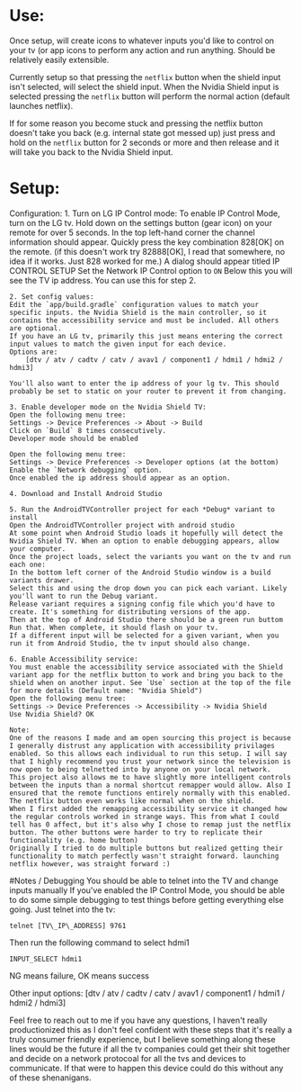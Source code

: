 # Use:
Once setup, will create icons to whatever inputs you'd like to control on your tv (or app icons to perform any action and run anything. Should be relatively easily extensible.

Currently setup so that pressing the `netflix` button when the shield input isn't selected, will select the shield input.
When the Nvidia Shield input is selected pressing the `netflix` button will perform the normal action (default launches netflix).

If for some reason you become stuck and pressing the netflix button doesn't take you back (e.g. internal state got messed up) just press and hold on the `netflix` button for 2 seconds or more and then release and it will take you back to the Nvidia Shield input.

# Setup:

Configuration:
    1. Turn on LG IP Control mode: 
    To enable IP Control Mode, turn on the LG tv.
    Hold down on the settings button (gear icon) on your remote for over 5 seconds. In the top left-hand corner the channel information should appear.
    Quickly press the key combination 828[OK] on the remote. (if this doesn't work try 82888[OK], I read that somewhere, no idea if it works. Just 828 worked for me.)
    A dialog should appear titled IP CONTROL SETUP
    Set the Network IP Control option to `ON`
    Below this you will see the TV ip address. You can use this for step 2.

    2. Set config values:
    Edit the `app/build.gradle` configuration values to match your specific inputs. the Nvidia Shield is the main controller, so it contains the accessibility service and must be included. All others are optional.
    If you have an LG tv, primarily this just means entering the correct input values to match the given input for each device. 
    Options are:
        [dtv / atv / cadtv / catv / avav1 / component1 / hdmi1 / hdmi2 / hdmi3]

    You'll also want to enter the ip address of your lg tv. This should probably be set to static on your router to prevent it from changing.

    3. Enable developer mode on the Nvidia Shield TV:
    Open the following menu tree:
    Settings -> Device Preferences -> About -> Build
    Click on `Build` 8 times consecutively. 
    Developer mode should be enabled

    Open the following menu tree:
    Settings -> Device Preferences -> Developer options (at the bottom)
    Enable the `Network debugging` option.
    Once enabled the ip address should appear as an option.
    
    4. Download and Install Android Studio 

    5. Run the AndroidTVController project for each *Debug* variant to install
    Open the AndroidTVController project with android studio
    At some point when Android Studio loads it hopefully will detect the Nvidia Shield TV. When an option to enable debugging appears, allow your computer.
    Once the project loads, select the variants you want on the tv and run each one:
    In the bottom left corner of the Android Studio window is a build variants drawer.
    Select this and using the drop down you can pick each variant. Likely you'll want to run the Debug variant.
    Release variant requires a signing config file which you'd have to create. It's something for distributing versions of the app.
    Then at the top of Android Studio there should be a green run buttom
    Run that. When complete, it should flash on your tv.
    If a different input will be selected for a given variant, when you run it from Android Studio, the tv input should also change.

    6. Enable Accessibility service:
    You must enable the accessibility service associated with the Shield variant app for the netflix button to work and bring you back to the shield when on another input. See `Use` section at the top of the file for more details (Default name: "Nvidia Shield")
    Open the following menu tree:
    Settings -> Device Preferences -> Accessibility -> Nvidia Shield
    Use Nvidia Shield? OK

    Note:
    One of the reasons I made and am open sourcing this project is because I generally distrust any application with accessibility privilages enabled. So this allows each individual to run this setup. I will say that I highly recommend you trust your network since the television is now open to being telnetted into by anyone on your local network.
    This project also allows me to have slightly more intelligent controls between the inputs than a normal shortcut remapper would allow. Also I ensured that the remote functions entirely normally with this enabled. The netflix button even works like normal when on the shield. 
    When I first added the remapping accessibility service it changed how the regular controls worked in strange ways. This from what I could tell has 0 affect, but it's also why I chose to remap just the netflix button. The other buttons were harder to try to replicate their functionality (e.g. home button)
    Originally I tried to do multiple buttons but realized getting their functionality to match perfectly wasn't straight forward. launching netflix however, was straight forward :)


#Notes / Debugging
You should be able to telnet into the TV and change inputs manually
If you've enabled the IP Control Mode, you should be able to do some simple debugging to test things before getting everything else going. Just telnet into the tv:
```
telnet [TV\_IP\_ADDRESS] 9761
```
Then run the following command to select hdmi1
```
INPUT_SELECT hdmi1
```
NG means failure, OK means success

Other input options:
[dtv / atv / cadtv / catv / avav1 / component1 / hdmi1 / hdmi2 / hdmi3]


Feel free to reach out to me if you have any questions, I haven't really productionized this as I don't feel confident with these steps that it's really a truly consumer friendly experience, but I believe something along these lines would be the future if all the tv companies could get their shit together and decide on a network protocoal for all the tvs and devices to communicate. If that were to happen this device could do this without any of these shenanigans.

